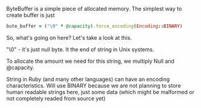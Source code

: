 ByteBuffer is a simple piece of allocated memory. The simplest way to create buffer is just

```ruby
bute_buffer = ("\0" * @capacity).force_encoding(Encoding::BINARY)
```

So, what's going on here? Let's take a look at this.

"\0" - it's just null byte. It the end of string in Unix systems.

To allocate the amount we need for this string, we multiply Null and @capacity.

String in Ruby (and many other languages) can have an encoding characteristics. Will use BINARY
because we are not planning to store human readable strings here, just some data (which might be malformed or not completely readed from source yet)

